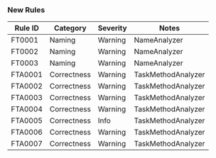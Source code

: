 ### New Rules

 Rule ID | Category    | Severity | Notes              
---------|-------------|----------|--------------------
 FT0001  | Naming      | Warning  | NameAnalyzer       
 FT0002  | Naming      | Warning  | NameAnalyzer       
 FT0003  | Naming      | Warning  | NameAnalyzer       
 FTA0001 | Correctness | Warning  | TaskMethodAnalyzer 
 FTA0002 | Correctness | Warning  | TaskMethodAnalyzer 
 FTA0003 | Correctness | Warning  | TaskMethodAnalyzer 
 FTA0004 | Correctness | Warning  | TaskMethodAnalyzer 
 FTA0005 | Correctness | Info     | TaskMethodAnalyzer 
 FTA0006 | Correctness | Warning  | TaskMethodAnalyzer 
 FTA0007 | Correctness | Warning  | TaskMethodAnalyzer 
